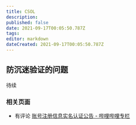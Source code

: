 ```yaml
---
title: CSOL
description: 
published: false
date: 2021-09-17T00:05:50.787Z
tags: 
editor: markdown
dateCreated: 2021-09-17T00:05:50.787Z
---
```


## 防沉迷验证的问题

待续

### 相关页面

+ 有评论 [账号注册信息实名认证公告 - 哔哩哔哩专栏](https://archive.md/ai2DD "https://www.bilibili.com/read/cv11334412/")
